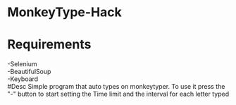 # MonkeyType-Hack
# Requirements
-Selenium <br />
-BeautifulSoup <br />
-Keyboard <br />
#Desc
Simple program that auto types on monkeytyper. To use it press the "-" button to start setting the Time limit and the interval for each letter typed
